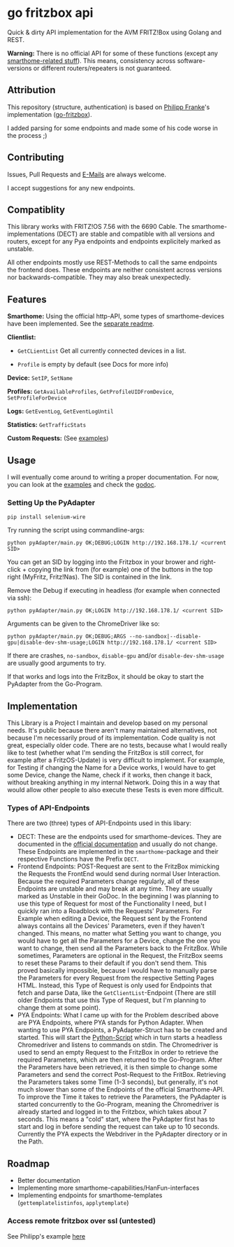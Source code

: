 # go fritzbox api

Quick & dirty API implementation for the AVM FRITZ!Box using Golang and REST.

**Warning:** There is no official API for some of these functions (except
any [smarthome-related stuff](https://avm.de/fileadmin/user_upload/Global/Service/Schnittstellen/AHA-HTTP-Interface.pdf)).
This means, consistency across software-versions or different routers/repeaters is not guaranteed.

## Attribution

This repository (structure, authentication) is based on [Philipp Franke](https://github.com/philippfranke)'s
implementation ([go-fritzbox](https://github.com/philippfranke/go-fritzbox)).

I added parsing for some endpoints and made some of his code worse in the process ;)

## Contributing

Issues, Pull Requests and [E-Mails](mailto:fritz@marius.codes) are always welcome.

I accept suggestions for any new endpoints.

## Compatiblity

This library works with FRITZ!OS 7.56 with the 6690 Cable. The smarthome-implementations (DECT) are stable and
compatible with all versions and routers, except for any Pya endpoints and endpoints explicitely marked as unstable.

All other endpoints mostly use REST-Methods to call the same endpoints the frontend does. These endpoints are neither
consistent across versions nor backwards-compatible. They may also break unexpectedly.

## Features

**Smarthome:** Using the official http-API, some types of smarthome-devices have been implemented. See
the [separate readme](SMARTHOME.md).

**Clientlist:**

- `GetCLientList` Get all currently connected devices in a list.

- `Profile` is empty by default (see Docs for more info)

**Device:** `SetIP`, `SetName`

**Profiles:** `GetAvailableProfiles`, `GetProfileUIDFromDevice`, `SetProfileForDevice`

**Logs:** `GetEventLog`, `GetEventLogUntil`

**Statistics:** `GetTrafficStats`

**Custom Requests:** (See [examples](/examples/main.go))

## Usage

I will eventually come around to writing a proper documentation. For now, you can look at the [examples](/examples/) and
check the
[godoc](https://pkg.go.dev/github.com/ByteSizedMarius/go-fritzbox-api).

### Setting Up the PyAdapter

```
pip install selenium-wire
```

Try running the script using commandline-args:

```
python pyAdapter/main.py OK;DEBUG;LOGIN http://192.168.178.1/ <current SID>
```

You can get an SID by logging into the Fritzbox in your brower and right-click + copying the link from (for example) one
of the buttons in the top right (MyFritz, Fritz!Nas). The SID is contained in the link.

Remove the Debug if executing in headless (for example when connected via ssh):

```
python pyAdapter/main.py OK;LOGIN http://192.168.178.1/ <current SID>
```

Arguments can be given to the ChromeDriver like so:

```
python pyAdapter/main.py OK;DEBUG;ARGS --no-sandbox|--disable-gpu|disable-dev-shm-usage;LOGIN http://192.168.178.1/ <current SID>
```

If there are crashes, `no-sandbox`, `disable-gpu` and/or `disable-dev-shm-usage` are usually good arguments to try.

If that works and logs into the FritzBox, it should be okay to start the PyAdapter from the Go-Program.

## Implementation

This Library is a Project I maintain and develop based on my personal needs. It's public because there aren't many
maintained alternatives, not because I'm necessarily proud of its implementation. Code quality is not great, especially
older code. There are no tests, because what I would really like to test (whether what I'm sending the FritzBox is still
correct, for example after a FritzOS-Update) is very difficult to implement. For example, for Testing if changing the
Name for a Device works, I would have to get some Device, change the Name, check if it works, then change it back,
without breaking anything in my internal Network. Doing this in a way that would allow other people to also execute
these Tests is even more difficult.

### Types of API-Endpoints

There are two (three) types of API-Endpoints used in this libary:

- DECT: These are the endpoints used for smarthome-devices. They are documented in
  the [official documentation](https://avm.de/fileadmin/user_upload/Global/Service/Schnittstellen/AHA-HTTP-Interface.pdf)
  and usually do not change. These Endpoints are implemented in the `smarthome`-package and their respective Functions
  have the Prefix `DECT`.
- Frontend Endpoints: POST-Request are sent to the FritzBox mimicking the Requests the FrontEnd would send during normal
  User Interaction. Because the required Parameters change regularly, all of these Endpoints are unstable and may break
  at any time. They are usually marked as Unstable in their GoDoc. In the beginning I was planning to use
  this type of Request for most of the Functionality I need, but I quickly ran into a Roadblock with the Requests'
  Parameters. For Example when editing a Device, the Request sent by the Frontend always contains all the Devices'
  Parameters, even if they haven't changed. This means, no matter what Setting you want to change, you would have to get
  all the Parameters for a Device, change the one you want to change, then send all the Parameters back to the FritzBox.
  While sometimes, Parameters are optional in the Request, the FritzBox seems to reset these Params to their default if
  you don't send them. This proved basically impossible, because I would have to manually parse the Parameters for every
  Request from the respective Setting Pages HTML. Instead, this Type of Request is only used for Endpoints that
  fetch and parse Data, like the `GetClientList`-Endpoint (There are still older Endpoints that use this Type of
  Request, but I'm planning to change them at some point).
- PYA Endpoints: What I came up with for the Problem described above are PYA Endpoints, where PYA stands for Python
  Adapter. When wanting to use PYA Endpoints, a PyAdapter-Struct has to be created and started. This will start
  the [Python-Script](/pyAdapter/) which in turn starts a headless Chromedriver and listens to commands on stdin. The
  Chromedriver is used to send an empty Request to the FritzBox in order to retrieve the required Parameters, which are
  then returned to the Go-Program. After the Parameters have been retrieved, it is then simple to change some Parameters
  and send the correct Post-Request to the FritBox. Retrieving the Parameters takes some Time (1-3 seconds), but
  generally, it's not much slower than some of the Endpoints of the official Smarthome-API. To improve the Time it takes
  to retrieve the Parameters, the PyAdapter is started concurrently to the Go-Program, meaning the Chromedriver is
  already started and logged in to the Fritzbox, which takes about 7 seconds. This means a "cold" start, where the
  PyAdapter first has to start and log in before sending the request can take up to 10 seconds. Currently the PYA
  expects the Webdriver in the PyAdapter directory or in the Path.

## Roadmap

- Better documentation
- Implementing more smarthome-capabilities/HanFun-interfaces
- Implementing endpoints for smarthome-templates (`gettemplatelistinfos`, `applytemplate`)

### Access remote fritzbox over ssl (untested)

See Philipp's example [here](https://github.com/philippfranke/go-fritzbox#access-remote-fritzbox-over-ssl)
